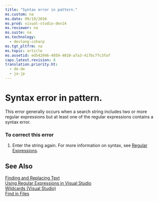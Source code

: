 ```yaml
---
title: "Syntax error in pattern."
ms.custom: na
ms.date: 09/19/2016
ms.prod: visual-studio-dev14
ms.reviewer: na
ms.suite: na
ms.technology: 
  - devlang-csharp
ms.tgt_pltfrm: na
ms.topic: article
ms.assetid: ed542046-4859-4010-a7a3-417bc7fc3faf
caps.latest.revision: 8
translation.priority.ht: 
  - de-de
  - ja-jp
---
```

# Syntax error in pattern.
This error generally occurs when a search string includes two or more regular expressions but at least one of the regular expressions contains a syntax error.  
  
### To correct this error  
  
1.  Enter the string again. For more information on syntax, see [Regular Expressions](../vs140/Using-Regular-Expressions-in-Visual-Studio.md).  
  
## See Also  
 [Finding and Replacing Text](../vs140/Finding-and-Replacing-Text.md)   
 [Using Regular Expressions in Visual Studio](../vs140/Using-Regular-Expressions-in-Visual-Studio.md)   
 [Wildcards (Visual Studio)](assetId:///9745c56f-0b73-44e1-b393-c17e39670c26)   
 [Find in Files](../vs140/Find-in-Files.md)